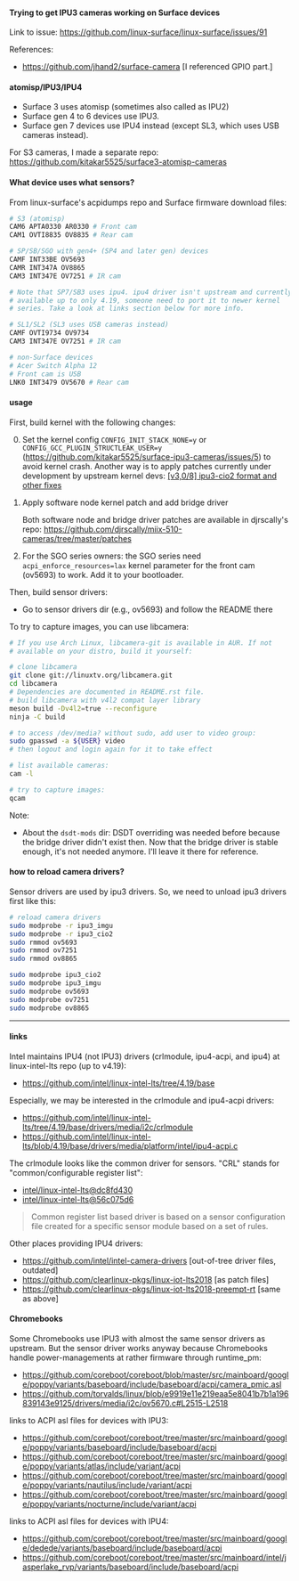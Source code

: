 #### Trying to get IPU3 cameras working on Surface devices

Link to issue: https://github.com/linux-surface/linux-surface/issues/91

References:
- https://github.com/jhand2/surface-camera
  [I referenced GPIO part.]

#### atomisp/IPU3/IPU4

- Surface 3 uses atomisp (sometimes also called as IPU2)
- Surface gen 4 to 6 devices use IPU3.
- Surface gen 7 devices use IPU4 instead (except SL3, which uses USB cameras instead).

For S3 cameras, I made a separate repo: https://github.com/kitakar5525/surface3-atomisp-cameras

#### What device uses what sensors?

From linux-surface's acpidumps repo and Surface firmware download files:

```bash
# S3 (atomisp)
CAM6 APTA0330 AR0330 # Front cam
CAM1 OVTI8835 OV8835 # Rear cam

# SP/SB/SGO with gen4+ (SP4 and later gen) devices
CAMF INT33BE OV5693
CAMR INT347A OV8865
CAM3 INT347E OV7251 # IR cam

# Note that SP7/SB3 uses ipu4. ipu4 driver isn't upstream and currently
# available up to only 4.19, someone need to port it to newer kernel
# series. Take a look at links section below for more info.

# SL1/SL2 (SL3 uses USB cameras instead)
CAMF OVTI9734 OV9734
CAM3 INT347E OV7251 # IR cam

# non-Surface devices
# Acer Switch Alpha 12
# Front cam is USB
LNK0 INT3479 OV5670 # Rear cam
```

#### usage

First, build kernel with the following changes:

0. Set the kernel config `CONFIG_INIT_STACK_NONE=y` or `CONFIG_GCC_PLUGIN_STRUCTLEAK_USER=y` (https://github.com/kitakar5525/surface-ipu3-cameras/issues/5) to avoid kernel crash.
   Another way is to apply patches currently under development by upstream kernel devs: [[v3,0/8] ipu3-cio2 format and other fixes](https://patchwork.kernel.org/project/linux-media/cover/20201012180414.11579-1-sakari.ailus@linux.intel.com/)
1. Apply software node kernel patch and add bridge driver

   Both software node and bridge driver patches are available in djrscally's repo: https://github.com/djrscally/miix-510-cameras/tree/master/patches
2. For the SGO series owners: the SGO series need `acpi_enforce_resources=lax` kernel parameter for the front cam (ov5693) to work.
   Add it to your bootloader.

Then, build sensor drivers:

- Go to sensor drivers dir (e.g., ov5693) and follow the README there

To try to capture images, you can use libcamera:
```bash
# If you use Arch Linux, libcamera-git is available in AUR. If not
# available on your distro, build it yourself:

# clone libcamera
git clone git://linuxtv.org/libcamera.git
cd libcamera
# Dependencies are documented in README.rst file.
# build libcamera with v4l2 compat layer library
meson build -Dv4l2=true --reconfigure
ninja -C build

# to access /dev/media? without sudo, add user to video group:
sudo gpasswd -a ${USER} video
# then logout and login again for it to take effect

# list available cameras:
cam -l

# try to capture images:
qcam
```

Note:

- About the `dsdt-mods` dir: DSDT overriding was needed before because the bridge driver didn't exist then. Now that the bridge driver is stable enough, it's not needed anymore. I'll leave it there for reference.

#### how to reload camera drivers?
Sensor drivers are used by ipu3 drivers. So, we need to unload ipu3 drivers first like this:
```bash
# reload camera drivers
sudo modprobe -r ipu3_imgu
sudo modprobe -r ipu3_cio2
sudo rmmod ov5693
sudo rmmod ov7251
sudo rmmod ov8865

sudo modprobe ipu3_cio2
sudo modprobe ipu3_imgu
sudo modprobe ov5693
sudo modprobe ov7251
sudo modprobe ov8865
```

---

#### links

Intel maintains IPU4 (not IPU3) drivers (crlmodule, ipu4-acpi, and ipu4) at linux-intel-lts repo (up to v4.19):
- https://github.com/intel/linux-intel-lts/tree/4.19/base

Especially, we may be interested in the crlmodule and ipu4-acpi drivers:
- https://github.com/intel/linux-intel-lts/tree/4.19/base/drivers/media/i2c/crlmodule
- https://github.com/intel/linux-intel-lts/blob/4.19/base/drivers/media/platform/intel/ipu4-acpi.c

The crlmodule looks like the common driver for sensors.
"CRL" stands for "common/configurable register list":
- [intel/linux-intel-lts@dc8fd430](https://github.com/intel/linux-intel-lts/commit/dc8fd43018fa26980c43a449d5b273861267fb73)
- [intel/linux-intel-lts@56c075d6](https://github.com/intel/linux-intel-lts/commit/56c075d6b2978a0841aaaffaf978874be5295ba8)

> Common register list based driver is based on a sensor configuration
> file created for a specific sensor module based on a set of
> rules.

Other places providing IPU4 drivers:
- https://github.com/intel/intel-camera-drivers [out-of-tree driver files, outdated]
- https://github.com/clearlinux-pkgs/linux-iot-lts2018 [as patch files]
- https://github.com/clearlinux-pkgs/linux-iot-lts2018-preempt-rt [same as above]

#### Chromebooks

Some Chromebooks use IPU3 with almost the same sensor drivers as upstream. But the sensor driver works anyway because Chromebooks handle power-managements at rather firmware through runtime_pm:
- https://github.com/coreboot/coreboot/blob/master/src/mainboard/google/poppy/variants/baseboard/include/baseboard/acpi/camera_pmic.asl
- https://github.com/torvalds/linux/blob/e9919e11e219eaa5e8041b7b1a196839143e9125/drivers/media/i2c/ov5670.c#L2515-L2518

links to ACPI asl files for devices with IPU3:
- https://github.com/coreboot/coreboot/tree/master/src/mainboard/google/poppy/variants/baseboard/include/baseboard/acpi
- https://github.com/coreboot/coreboot/tree/master/src/mainboard/google/poppy/variants/atlas/include/variant/acpi
- https://github.com/coreboot/coreboot/tree/master/src/mainboard/google/poppy/variants/nautilus/include/variant/acpi
- https://github.com/coreboot/coreboot/tree/master/src/mainboard/google/poppy/variants/nocturne/include/variant/acpi

links to ACPI asl files for devices with IPU4:
- https://github.com/coreboot/coreboot/tree/master/src/mainboard/google/dedede/variants/baseboard/include/baseboard/acpi
- https://github.com/coreboot/coreboot/tree/master/src/mainboard/intel/jasperlake_rvp/variants/baseboard/include/baseboard/acpi
